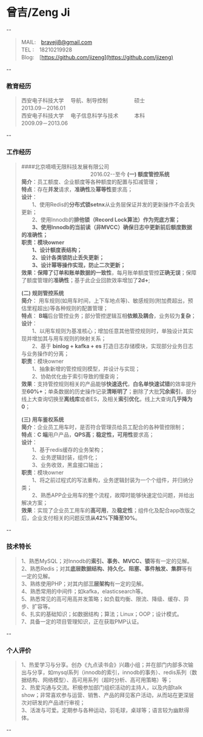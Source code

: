 # 曾吉/Zeng Ji
--
> MAIL:　braveji8@gmail.com  
> TEL :　18210219928   
> Blog:　[https://github.com/jizeng](https://github.com/jizeng)

--

### 教育经历
>西安电子科技大学 　导航、制导控制　　　　　硕士　　　　　　　2013.09－2016.01  
>西安电子科技大学 　电子信息科学与技术　　　本科　　　　　　　2009.09－2013.06

--
### 工作经历
>####北京嘀嘀无限科技发展有限公司 　　　　　　　　　　　　　2016.02--至今
>**(一) 额度管控系统**   
>**简介**：员工额度、企业额度等各种额度的配置与扣减管理；  
>**特点**：存在**并发**请求，**准确性**及**幂等性**要求高；   
>**设计**：  
>　　1、使用Redis的**分布式锁setnx**从业务层保证并发的更新操作不会丢失更新；  
>　　2、使用Innodb的**排他锁（Record Lock算法）**作为兜底方案；  
>　　3、使用Innodb的**当前读（非MVCC）**确保日志中更新前后额度数据的准确性；   
>**职责**：模块owner  
>　　1、设计额度表结构；  
>　　2、设计各类锁防止丢失更新；  
>　　3、设计幂等操作实现，防止二次更新；   
>**效果**：保障了订单和账单数据的**一致性**，每月账单额度管控**正确无误**；保障了额度管理的**准确性**；基于此企业回款效率增加了**2d+**;
>
>**(二) 规则管控系统**   
>**简介**： 用车规则(如用车时间，上下车地点等)、敏感规则(附加费超出，预估里程超出)等各种规则的配置管理；  
>**特点**： **B端**后台管控业务；部分管控逻辑互相**依赖及耦合**，业务较为**复杂**；  
>**设计**：   
>　　1、以用车规则为基准核心；增加任意其他管控规则时，单独设计其实现并增加其与用车规则的映射关系；  
>　　2、基于 **binlog + kafka + es** 打造日志存储模块，实现部分业务日志与业务操作的分离；   
>**职责**：模块owner   
>　　1、抽象新增的管控规则模型，并设计与实现；  
>　　2、协助优化由于索引导致的慢查询；  
>**效果**：支持管控规则相关的产品能够**快速迭代**，**白名单快速试错**的效率提升至**60%+**；单条数据的历史操作记录**清晰明了**；删除了大批**冗余索引**，部分线上大查询切换至**离线库**或者ES，及相关**索引优化**，线上大查询**几乎降为0**；
>
>**(三) 用车鉴权系统**  
>**简介**：企业员工用车时，是否符合管理员给员工配合的各种管控限制；  
>**特点**：**C 端**用户产品，**QPS高**；**稳定性，可用性**要求高；  
>**设计**：  
>　　1、基于redis缓存的业务架构；  
>　　2、业务逻辑封装，组件化；  
>　　3、业务收敛，黑盒接口输出；  
>**职责**：模块owner  
>　　1、将之前过程式的写法重构，业务逻辑封装为一个个组件，并归纳分类；  
>　　2、熟悉APP企业用车的整个流程，故障时能够快速定位问题，并给出解决方案；   
>**效果**：实现了企业员工用车的**高可用**，及**稳定性**；组件化及配合app改版之后，企业支付相关的问题反馈**从42%下降至10%**。
>   

--
### 技术特长
> 1、熟悉MySQL；对Innodb的**索引、事务、MVCC、锁**等有一定的见解。   
> 2、熟悉Redis；对其**底层数据结构、持久化、阻塞、事件触发、集群**等有一定的见解。   
> 3、熟练使用PHP；对其内部**三层架构**有一定的见解。  
> 4、熟悉常用的中间件；如kafka，elasticsearch等。  
> 5、熟悉常见的高可用高并发策略；如负载均衡、限流、降级、缓存、异步、扩容等。  
> 6、扎实的基础知识；如数据结构；算法；Linux；OOP；设计模式。  
> 7、具备一定的项目管理知识，正在获取PMP认证。

--
### 个人评价
>1、热爱学习与分享。创办《九点读书会》兴趣小组；并在部门内部多次输出与分享，如mysql系列（innodb的索引，innodb的事务）、redis系列（数据结构、网络模型）、高可用系列（超时分析、高可用策略）等；   
>2、热爱沟通与交流。积极参加部门组织活动的主持人，以及内部talk show；非常喜欢参与运营、销售、产品的拜见客户活动，从而站在更深层次对研发的产品进行审视；  
>3、活泼与可爱。定期参与各种运动，羽毛球，桌球等；语言较为幽默得体。

--





